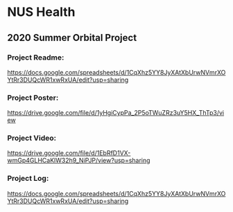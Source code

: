 # NUS Health
## 2020 Summer Orbital Project

### Project Readme: 
https://docs.google.com/spreadsheets/d/1CqXhz5YY8JyXAtXbUrwNVmrXOYtRr3DUQcWR1xwRxUA/edit?usp=sharing
### Project Poster: 
https://drive.google.com/file/d/1yHgiCypPa_2P5oTWuZRz3uY5HX_ThTp3/view
### Project Video: 
https://drive.google.com/file/d/1EbRfD1VX-wmGp4GLHCaKlW32h9_NiPJP/view?usp=sharing
### Project Log: 
https://docs.google.com/spreadsheets/d/1CqXhz5YY8JyXAtXbUrwNVmrXOYtRr3DUQcWR1xwRxUA/edit?usp=sharing